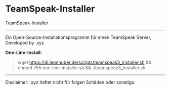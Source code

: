 # TeamSpeak-Installer
TeamSpeak-Installer
<hr >
Ein Open-Source-Installationsprogramm für einen TeamSpeak Server, Developed by .xyz

**One-Line-Install:**
> wget https://dl.leonhuber.de/scripts/teamspeak3_installer.sh && chmod 755 one-line-installer.sh && ./teamspeak3_installer.sh
<hr >

Disclaimer: .xyz haftet nicht für folgen Schäden oder sonstigs.

